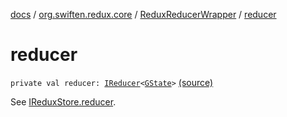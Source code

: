 [docs](../../index.md) / [org.swiften.redux.core](../index.md) / [ReduxReducerWrapper](index.md) / [reducer](./reducer.md)

# reducer

`private val reducer: `[`IReducer`](../-i-reducer.md)`<`[`GState`](index.md#GState)`>` [(source)](https://github.com/protoman92/KotlinRedux/tree/master/common/common-core/src/main/kotlin/org/swiften/redux/core/Preset.kt#L27)

See [IReduxStore.reducer](../-i-reducer-provider/reducer.md).

